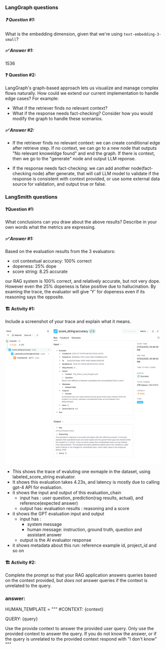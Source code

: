 ### LangGraph questions
##### ❓ Question #1:
What is the embedding dimension, given that we're using `text-embedding-3-small`?

##### ✅ Answer #1:
1536

#### ❓ Question #2:
LangGraph's graph-based approach lets us visualize and manage complex flows naturally. How could we extend our current implementation to handle edge cases? For example:
- What if the retriever finds no relevant context?  
- What if the response needs fact-checking?
Consider how you would modify the graph to handle these scenarios.

##### ✅ Answer #2:
- If the retriever finds no relevant context: we can create conditional edge after retrieve step. If no context, we can go to a new node that outputs "No relevant knoweldge found" and end the graph. If there is context, then we go to the "generate" node and output LLM reponse. 

- If the response needs fact-checking: we can add another node(fact-checking node) after generate, that will call LLM model to validate if the response is consistent with context provided, or use some external data source for validation, and output true or false. 


### LangSmith questions
#### ❓Question #1:

What conclusions can you draw about the above results?
Describe in your own words what the metrics are expressing.

##### ✅ Answer #1:
Based on the evaluation results from the 3 evaluators:
- cot contextual accuracy: 100% correct
- dopeness: 25% dope
- score string: 8.25 accurate 

our RAG system is 100% correct, and relatively accurate, but not very dope. 
However even the 25% dopeness is false positive due to hallucination. By examing the trace, the evaluator will give 'Y' for dopeness even if its reasoning says the opposite. 

#### 🏗️ Activity #1:

Include a screenshot of your trace and explain what it means.

![LangSmith Trace](trace.png)

- This shows the trace of evaluting one exmaple in the dataset, using labeled_score_string evaluator.
- It shows this evaluation takes 4.23s, and latency is mostly due to calling gpt-4 API for evaluation.
- it shows the input and output of this evaluation_chain
    - input has : user question, prediction(rag results, actual), and reference(expected answer)
    - output has: evaluation results : reasoning and a score 
- it shows the GPT evaluation input and output
    - input has : 
        - system message
        - human message: instruction, ground truth, question and assistant answer
    - output is the AI evaluator response
- it shows metadata about this run: reference example id, project_id and so on 

#### 🏗️ Activity #2:

Complete the prompt so that your RAG application answers queries based on the context provided, but *does not* answer queries if the context is unrelated to the query.

### answer: 
HUMAN_TEMPLATE = """
#CONTEXT:
{context}

QUERY:
{query}

Use the provide context to answer the provided user query. Only use the provided context to answer the query. If you do not know the answer, or if the query is unrelated to the provided context respond with "I don't know"
"""
